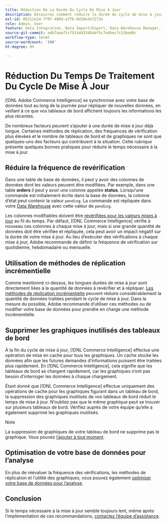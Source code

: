 ```yaml
---
title: Réduction De La Durée Du Cycle De Mise À Jour
description: Découvrez comment réduire la durée du cycle de mise à jour.
exl-id: 0b211e2d-770f-480d-a7fb-8d10e3e7272e
role: Admin, User
feature: Data Integration, Data Import/Export, Data Warehouse Manager, Dashboards
source-git-commit: adb7aaef1cf914d43348abf5c7e4bec7c51bed0c
workflow-type: tm+mt
source-wordcount: '398'
ht-degree: 0%

---
```


# Réduction Du Temps De Traitement Du Cycle De Mise À Jour

[!DNL Adobe Commerce Intelligence] se synchronise avec votre base de données tout au long de la journée pour répliquer de nouvelles données, en veillant à ce que vos tableaux de bord affichent toujours les informations les plus récentes.

De nombreux facteurs peuvent s’ajouter à une durée de mise à jour déjà longue. Certaines méthodes de réplication, des fréquences de vérification plus élevées et le nombre de tableaux de bord et de graphiques ne sont que quelques-uns des facteurs qui contribuent à la situation. Cette rubrique présente quelques bonnes pratiques pour réduire le temps nécessaire à la mise à jour.

## Réduire la fréquence de revérification

Dans une table de base de données, il peut y avoir des colonnes de données dont les valeurs peuvent être modifiées. Par exemple, dans une table **orders** il peut y avoir une colonne appelée **status**. Lorsqu’une commande est initialement écrite dans la base de données, la colonne d’état peut contenir la valeur `pending`. La commande est répliquée dans votre [Data Warehouse](../data-analyst/data-warehouse-mgr/tour-dwm.md) avec cette valeur de `pending`.

Les colonnes modifiables doivent être [revérifiées pour les valeurs mises à jour](../data-analyst/data-warehouse-mgr/cfg-data-rechecks.md) au fil du temps. Par défaut, [!DNL Commerce Intelligence] vérifie à nouveau ces colonnes à chaque mise à jour, mais si une grande quantité de données doit être vérifiée et répliquée, cela peut avoir un impact négatif sur la durée de votre mise à jour. Au lieu d’exécuter des vérifications à chaque mise à jour, Adobe recommande de définir la fréquence de vérification sur quotidienne, hebdomadaire ou mensuelle.

## Utilisation de méthodes de réplication incrémentielle

Comme mentionné ci-dessus, les longues durées de mise à jour sont directement liées à la quantité de données à revérifier et à répliquer. [Les méthodes de réplication incrémentielle](../data-analyst/data-warehouse-mgr/cfg-replication-methods.md) peuvent réduire considérablement la quantité de données traitées pendant le cycle de mise à jour. Dans la mesure du possible, Adobe recommande d’utiliser ces méthodes ou de modifier votre base de données pour prendre en charge une méthode incrémentielle.

## Supprimer les graphiques inutilisés des tableaux de bord

À la fin du cycle de mise à jour, [!DNL Commerce Intelligence] effectue une opération de mise en cache pour tous les graphiques. Un cache stocke les données afin que les futures demandes d’informations puissent être traitées plus rapidement. En [!DNL Commerce Intelligence], cela signifie que les tableaux de bord se chargent rapidement, car les graphiques n’ont pas besoin d’interroger les données à chaque chargement.

Étant donné que [!DNL Commerce Intelligence] effectue uniquement des opérations de cache pour les graphiques figurant dans un tableau de bord, la suppression des graphiques inutilisés de vos tableaux de bord réduit le temps de mise à jour. N’oubliez pas que le même graphique peut se trouver sur plusieurs tableaux de bord. Vérifiez auprès de votre équipe qu’elle a également supprimé les graphiques inutilisés.

>[!NOTE]
>
>La suppression de graphiques de votre tableau de bord ne supprime pas le graphique. Vous pouvez [l’ajouter à tout moment](../data-user/dashboards/add-charts-dashboard.md).

## Optimisation de votre base de données pour l’analyse

En plus de réévaluer la fréquence des vérifications, les méthodes de réplication et l’utilité des graphiques, vous pouvez également [optimiser votre base de données pour l’analyse](../best-practices/opt-db-analysis.md).

## Conclusion

Si le temps nécessaire à la mise à jour semble toujours lent, même après l’implémentation de ces recommandations, [contactez l’équipe d’assistance](https://experienceleague.adobe.com/docs/commerce-knowledge-base/kb/troubleshooting/miscellaneous/mbi-service-policies.html?lang=fr).
